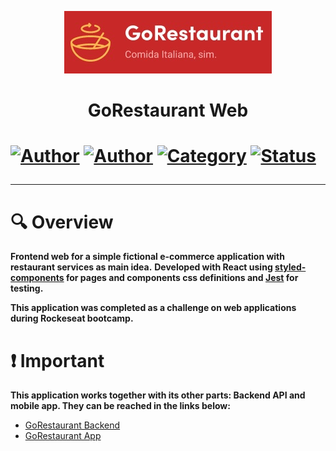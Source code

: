<p align="center">
   <img src="https://github.com/tfbio/restaurant_web/blob/master/github/restaurantweb_logo.jpg"/>
</p>
<h1 align="center">GoRestaurant Web<h1>
  
[![Author](https://img.shields.io/badge/author-Tfbio-brightgreen)](https://github.com/tfbio)
[![Author](https://img.shields.io/badge/author-Rocketseat-brightgreen)](https://github.com/Rocketseat)
[![Category](https://img.shields.io/badge/category-study-brightgreen)](#)
[![Status](https://img.shields.io/badge/status-finished-brightgreen)](#)

---
# :mag: Overview

**Frontend web for a simple fictional e-commerce application with restaurant services as main idea.**
**Developed with React using [styled-components](https://styled-components.com/) for pages and components css definitions and [Jest](https://jestjs.io/) for testing.**

**This application was completed as a challenge on web applications during Rockeseat bootcamp.**

# :heavy_exclamation_mark: Important

**This application works together with its other parts: Backend API and mobile app. They can be reached in the links below:**
- [GoRestaurant Backend](https://github.com/tfbio/e_commerce)
- [GoRestaurant App](https://github.com/tfbio/restaurant_mobile)
